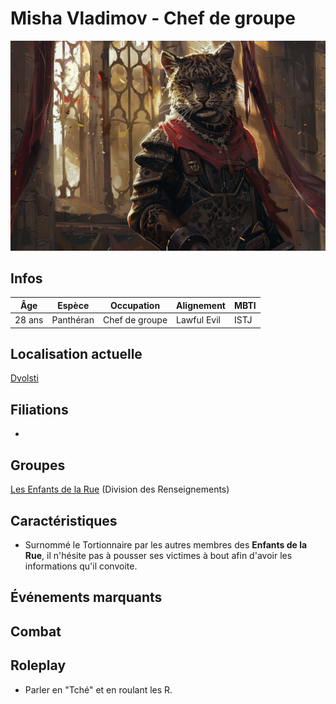 # Misha Vladimov - Chef de groupe
![Misha Vladimov](../../../_images/panther_guard.png)

## Infos 
| Âge | Espèce | Occupation | Alignement | MBTI |
| --- | ------ | ---------- | ---------- | ---- |
| 28 ans | Panthéran | Chef de groupe | Lawful Evil | ISTJ |

## Localisation actuelle
[Dvolsti](../../VILLES/Dvolsti.md)

## Filiations
* 

## Groupes 
[Les Enfants de la Rue](./_Organisation.md) (Division des Renseignements)

## Caractéristiques
* Surnommé le Tortionnaire par les autres membres des **Enfants de la Rue**, il n'hésite pas à pousser ses victimes à bout afin d'avoir les informations qu'il convoite.

## Événements marquants

## Combat

## Roleplay
* Parler en "Tché" et en roulant les R.